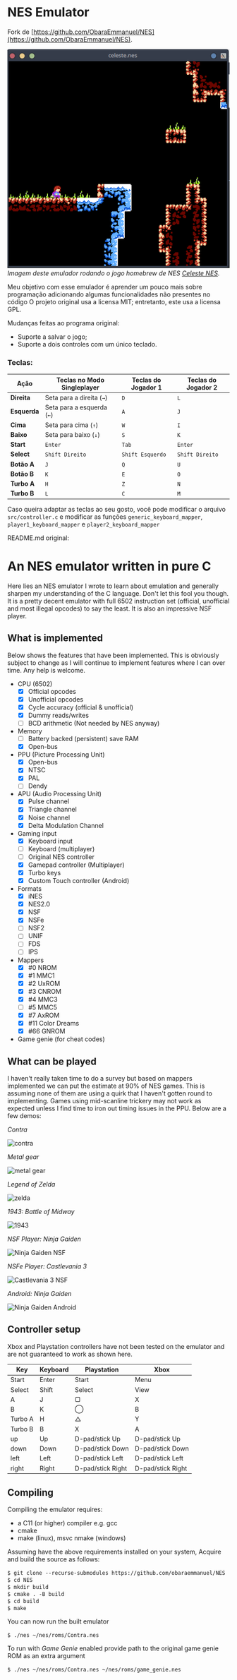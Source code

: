 # NES Emulator

Fork de [https://github.com/ObaraEmmanuel/NES](https://github.com/ObaraEmmanuel/NES).

![CelesteNES](resources/celeste-nes.png)
_Imagem deste emulador rodando o jogo homebrew de NES [Celeste NES](https://github.com/iProgramMC/CelesteNES)._

Meu objetivo com esse emulador é aprender um pouco mais sobre programação adicionando algumas funcionalidades não presentes no código O projeto original usa a licensa MIT; entretanto, este usa a licensa GPL.

Mudanças feitas ao programa original:
 - Suporte a salvar o jogo;
 - Suporte a dois controles com um único teclado.

### Teclas:

| Ação            | Teclas no Modo Singleplayer | Teclas do Jogador 1 | Teclas do Jogador 2 |
|-----------------|----------------------------|---------------------|---------------------|
| **Direita**     | Seta para a direita (`→`) | `D`                 | `L`                 |
| **Esquerda**    | Seta para a esquerda (`←`) | `A`                 | `J`                 |
| **Cima**        | Seta para cima (`↑`)      | `W`                 | `I`                 |
| **Baixo**       | Seta para baixo (`↓`)     | `S`                 | `K`                 |
| **Start**       | `Enter`                     | `Tab`               | `Enter`             |
| **Select**      | `Shift Direito`              | `Shift Esquerdo`    | `Shift Direito`     |
| **Botão A**     | `J`                          | `Q`                 | `U`                 |
| **Botão B**     | `K`                          | `E`                 | `O`                 |
| **Turbo A**     | `H`                          | `Z`                 | `N`                 |
| **Turbo B**     | `L`                          | `C`                 | `M`                 |

Caso queira adaptar as teclas ao seu gosto, você pode modificar o arquivo `src/controller.c` e modificar as funções `generic_keyboard_mapper`, `player1_keyboard_mapper` e `player2_keyboard_mapper`

README.md original:

# An NES emulator written in pure C

Here lies an NES emulator I wrote to learn about emulation and generally
sharpen my understanding of the C language. Don't let this fool you though.
It is a pretty decent emulator with full 6502 instruction set (official, 
unofficial and most illegal opcodes) to say the least. It is also an 
impressive NSF player.

## What is implemented

Below shows the features that have been implemented. This is obviously
subject to change as I will continue to implement features where I can 
over time. Any help is welcome.

* CPU (6502)
    - [x] Official opcodes
    - [x] Unofficial opcodes
    - [x] Cycle accuracy (official & unofficial)
    - [x] Dummy reads/writes
    - [ ] BCD arithmetic (Not needed by NES anyway)
* Memory
    - [ ] Battery backed (persistent) save RAM
    - [x] Open-bus
* PPU (Picture Processing Unit)
    - [x] Open-bus
    - [x] NTSC
    - [x] PAL
    - [ ] Dendy
* APU (Audio Processing Unit)
    - [x] Pulse channel
    - [x] Triangle channel
    - [x] Noise channel
    - [x] Delta Modulation Channel
* Gaming input
    - [x] Keyboard input
    - [ ] Keyboard (multiplayer)
    - [ ] Original NES controller
    - [x] Gamepad controller (Multiplayer)
    - [x] Turbo keys
    - [x] Custom Touch controller (Android)
* Formats
    - [x] iNES
    - [x] NES2.0
    - [x] NSF
    - [x] NSFe
    - [ ] NSF2
    - [ ] UNIF
    - [ ] FDS
    - [ ] IPS
* Mappers
    - [x] \#0   NROM
    - [x] \#1   MMC1
    - [x] \#2   UxROM
    - [x] \#3   CNROM
    - [x] \#4   MMC3
    - [ ] \#5   MMC5
    - [x] \#7   AxROM
    - [x] \#11  Color Dreams
    - [x] \#66  GNROM
* Game genie (for cheat codes)
    
## What can be played

I haven't really taken time to do a survey but based on mappers implemented 
we can put the estimate at 90% of NES games. This is assuming none of them are 
using a quirk that I haven't gotten round to implementing. Games using 
mid-scanline trickery may not work as expected unless I find time to iron
out timing issues in the PPU. Below are a few demos:

_Contra_

![contra](resources/contra.png)

_Metal gear_

![metal gear](resources/metalgear.png)

_Legend of Zelda_

![zelda](resources/zelda.png)

_1943: Battle of Midway_

![1943](resources/1943.png)

_NSF Player: Ninja Gaiden_

![Ninja Gaiden NSF](resources/ninja-gaiden-nsf.png)

_NSFe Player: Castlevania 3_

![Castlevania 3 NSF](resources/castlevania-3-nsfe.png)

_Android: Ninja Gaiden_

![Ninja Gaiden Android](resources/ninja-gaiden-android.png)

## Controller setup
Xbox and Playstation controllers have not been tested on the emulator and are not guaranteed to work
as shown here.

| **Key** | **Keyboard** | **Playstation**   | **Xbox**          |
|---------|--------------|-------------------|-------------------|
 | Start   | Enter        | Start             | Menu              |
 | Select  | Shift        | Select            | View              |
 | A       | J            | ▢                 | X                 |
 | B       | K            | ◯                 | B                 |
 | Turbo A | H            | △                 | Y                 |
 | Turbo B | B            | X                 | A                 |
 | up      | Up           | D-pad/stick Up    | D-pad/stick Up    |
 | down    | Down         | D-pad/stick Down  | D-pad/stick Down  |
 | left    | Left         | D-pad/stick Left  | D-pad/stick Left  |
 | right   | Right        | D-pad/stick Right | D-pad/stick Right |

## Compiling

Compiling the emulator requires:
* a C11 (or higher) compiler e.g. gcc
* cmake
* make (linux), msvc nmake (windows)

Assuming have the above requirements installed on your system,
Acquire and build the source as follows:

```shell
$ git clone --recurse-submodules https://github.com/obaraemmanuel/NES
$ cd NES
$ mkdir build
$ cmake . -B build
$ cd build
$ make
```

You can now run the built emulator

```shell
$ ./nes ~/nes/roms/Contra.nes
```

To run with *Game Genie* enabled provide path to the original game genie ROM as an extra argument
```shell
$ ./nes ~/nes/roms/Contra.nes ~/nes/roms/game_genie.nes
```